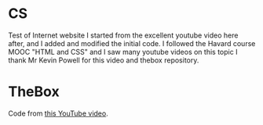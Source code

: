 # CS
Test of Internet website 
I started from the excellent youtube video here after, and I added and modified the initial code. I followed the Havard course MOOC "HTML and CSS" and  I saw many youtube videos on this topic 
I thank Mr Kevin Powell for this video and thebox repository.

# TheBox
Code from [this YouTube video](https://youtu.be/QBfblbmTTF4).
